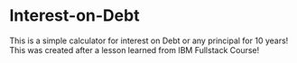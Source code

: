# Interest-on-Debt
This is a simple calculator for interest on Debt or any principal for 10 years!
This was created after a lesson learned from IBM Fullstack Course!
